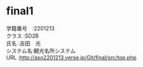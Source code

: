# final1

学籍番号　:2201213<br>
クラス    :SD2B<br>
氏名      :吉田　光<br>
システム名:観光名所システム<br>
URL       :http://aso2201213.verse.jp/Git/final/src/top.php<br>
